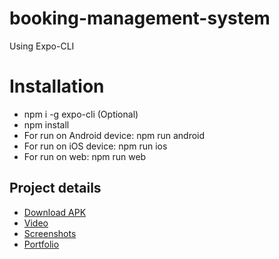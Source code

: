 # booking-management-system
Using Expo-CLI

# Installation
- npm i -g expo-cli (Optional)
- npm install
- For run on Android device: npm run android 
- For run on iOS device: npm run ios
- For run on web: npm run web

## Project details
- [Download APK](https://expo.dev/artifacts/f0271c1c-8f3a-483c-a793-25e5e6219fa5)
- [Video](https://streamable.com/9cbygc)
- [Screenshots](https://drive.google.com/drive/folders/10x7mZTwFdcRVH4VA9g4QxL06KHav2OS9?usp=sharing)
- [Portfolio](https://durgesh-portfolio.herokuapp.com/)
